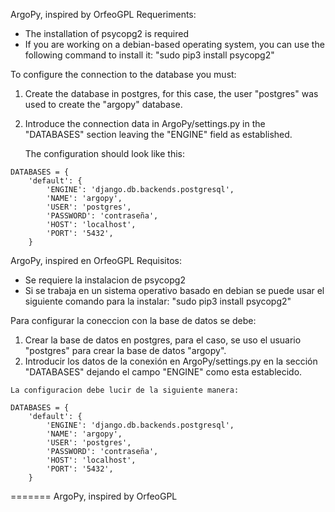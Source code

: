 ArgoPy, inspired by OrfeoGPL
Requeriments:
* The installation of psycopg2 is required
* If you are working on a debian-based operating system, you can use the following command to install it:
  "sudo pip3 install psycopg2"

To configure the connection to the database you must:
  1. Create the database in postgres, for this case, the user "postgres" was used to create the "argopy" database.
  2. Introduce the connection data in ArgoPy/settings.py in the "DATABASES" section leaving the "ENGINE" field as established.

     The configuration should look like this:
     
    DATABASES = {
        'default': {
            'ENGINE': 'django.db.backends.postgresql',
            'NAME': 'argopy',
            'USER': 'postgres',
            'PASSWORD': 'contraseña',
            'HOST': 'localhost',
            'PORT': '5432',
        }



ArgoPy, inspired en OrfeoGPL
Requisitos:
* Se requiere la instalacion de psycopg2
* Si se trabaja en un sistema operativo basado en debian se puede usar el siguiente comando para la instalar:
  "sudo pip3 install psycopg2"

Para configurar la coneccion con la base de datos se debe:
  1. Crear la base de datos en postgres, para el caso, se uso el usuario "postgres" para crear la base de datos "argopy".
  2. Introducir los datos de la conexión en ArgoPy/settings.py en la sección "DATABASES" dejando el campo "ENGINE" como esta establecido.

    La configuracion debe lucir de la siguiente manera:
    
    DATABASES = {
        'default': {
            'ENGINE': 'django.db.backends.postgresql',
            'NAME': 'argopy',
            'USER': 'postgres',
            'PASSWORD': 'contraseña',
            'HOST': 'localhost',
            'PORT': '5432',
        }
=======
ArgoPy, inspired by OrfeoGPL

